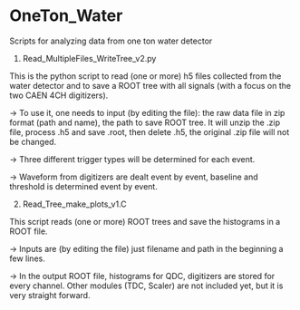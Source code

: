 # OneTon_Water
Scripts for analyzing data from one ton water detector

1. Read_MultipleFiles_WriteTree_v2.py

This is the python script to read (one or more) h5 files collected from the water detector and to save a ROOT tree with all signals (with a focus on the two CAEN 4CH digitizers).

-> To use it, one needs to input (by editing the file): the raw data file in zip format (path and name), the path to save ROOT tree. It will unzip the .zip file, process .h5 and save .root, then delete .h5, the original .zip file will not be changed. 

-> Three different trigger types will be determined for each event.

-> Waveform from digitizers are dealt event by event, baseline and threshold is determined event by event.

2. Read_Tree_make_plots_v1.C

This script reads (one or more) ROOT trees and save the histograms in a ROOT file.

-> Inputs are (by editing the file) just filename and path in the beginning a few lines.

-> In the output ROOT file, histograms for QDC, digitizers are stored for every channel. Other modules (TDC, Scaler) are not included yet, but it is very straight forward.
